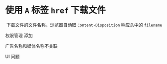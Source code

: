 # 使用 `A` 标签 `href` 下载文件

​	下载文件的文件名称，浏览器自动取 `Content-Disposition` 响应头中的 `filename`

权限管理  添加

广告名称和媒体名称不关联

UI 问题

